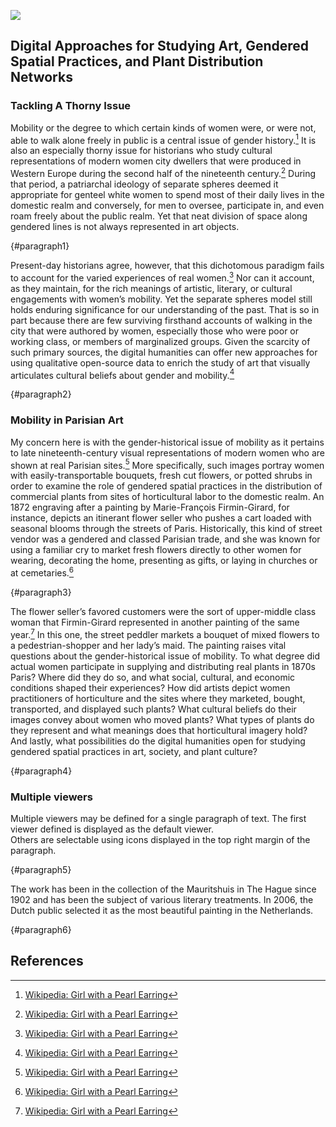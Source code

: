 <a href="https://juncture-digital.org"><img src="https://juncture-digital.org/images/ve-button.png"></a>

<param ve-config 
       title="Mapping Mobility"
       author="Kristan M. Hanson"
       banner="https://upload.wikimedia.org/wikipedia/commons/2/2a/1870_Hachette_Pocket_Map_of_Paris%2C_France_-_Geographicus_-_NouveauParis-hachette-1870.jpg" 
       layout="vertical">

## Digital Approaches for Studying Art, Gendered Spatial Practices, and Plant Distribution Networks

### Tackling A Thorny Issue

Mobility or the degree to which certain kinds of women were, or were not, able to walk alone freely in public is a central issue of gender history.[^1] It is also an especially thorny issue for historians who study cultural representations of modern women city dwellers that were produced in Western Europe during the second half of the nineteenth century.[^2] During that period, a patriarchal ideology of separate spheres deemed it appropriate for genteel white women to spend most of their daily lives in the domestic realm and conversely, for men to oversee, participate in, and even roam freely about the public realm. Yet that neat division of space along gendered lines is not always represented in art objects.
<param ve-image compare="true" url="https://images.metmuseum.org/CRDImages/ep/original/DT1927.jpg">
<param ve-image url="https://www.artic.edu/iiif/2/f8fd76e9-c396-5678-36ed-6a348c904d27/full/1686,/0/default.jpg">
{#paragraph1}

Present-day historians agree, however, that this dichotomous paradigm fails to account for the varied experiences of real women.[^3] Nor can it account, as they maintain, for the rich meanings of artistic, literary, or cultural engagements with women’s mobility. Yet the separate spheres model still holds enduring significance for our understanding of the past. That is so in part because there are few surviving firsthand accounts of walking in the city that were authored by women, especially those who were poor or working class, or members of marginalized groups. Given the scarcity of such primary sources, the digital humanities can offer new approaches for using qualitative open-source data to enrich the study of art that visually articulates cultural beliefs about gender and mobility.[^4]
<param ve-image primary region="1090,1437,2209,2030" manifest="https://gallica.bnf.fr/iiif/ark:/12148/btv1b8458118z/manifest.json">
<param ve-image region="1067,1543,2040,1876" manifest="https://gallica.bnf.fr/iiif/ark:/12148/btv1b84581090/manifest.json">
{#paragraph2}

### Mobility in Parisian Art

My concern here is with the gender-historical issue of mobility as it pertains to late nineteenth-century visual representations of modern women who are shown at real Parisian sites.[^5] More specifically, such images portray women with easily-transportable bouquets, fresh cut flowers, or potted shrubs in order to examine the role of gendered spatial practices in the distribution of commercial plants from sites of horticultural labor to the domestic realm. An 1872 engraving after a painting by Marie-François Firmin-Girard, for instance, depicts an itinerant flower seller who pushes a cart loaded with seasonal blooms through the streets of Paris. Historically, this kind of street vendor was a gendered and classed Parisian trade, and she was known for using a familiar cry to market fresh flowers directly to other women for wearing, decorating the home, presenting as gifts, or laying in churches or at cemetaries.[^6]
<param ve-image fit="contain"
        label="Charles Maurand, The Flower Seller, 1872, engraving, 17.3 × 24.3 cm, after a painting by Marie-François Firmin-Girard exhibited at the Salon of 1872"
       attribution="Musée Carnavalet, Histoire de Paris"
       license="Creative Commons Zero (CCØ)"
       url="https://www.parismuseescollections.paris.fr/sites/default/files/styles/pm_diaporama_zoom/public/atoms/images/CAR/aze_carg034866_001.jpg?itok=qN2G-iUj">
       {#paragraph3}

The flower seller’s favored customers were the sort of upper-middle class woman that Firmin-Girard represented in another painting of the same year.[^7] In this one, the street peddler markets a bouquet of mixed flowers to a pedestrian-shopper and her lady’s maid. The painting raises vital questions about the gender-historical issue of mobility. To what degree did actual women participate in supplying and distributing real plants in 1870s Paris? Where did they do so, and what social, cultural, and economic conditions shaped their experiences? How did artists depict women practitioners of horticulture and the sites where they marketed, bought, transported, and displayed such plants? What cultural beliefs do their images convey about women who moved plants? What types of plants do they represent and what meanings does that horticultural imagery hold? And lastly, what possibilities do the digital humanities open for studying gendered spatial practices in art, society, and plant culture?
<param ve-image 
       label="Marie-François Firmin-Girard, The Flower Seller on the Pont Royal with the Louvre beyond, Paris, 1872, oil on canvas, 69.8 × 93.9 cm" 
       attribution="Austriacus, Wikimedia Commons"
       license="public domain"
       url="https://upload.wikimedia.org/wikipedia/commons/e/e9/Marie-Fran%C3%A7ois_Firmin-Girard_-_Flower_Seller_on_the_Pont_Royal%2C_1872.jpg">
{#paragraph4}

### Multiple viewers

Multiple viewers may be defined for a single paragraph of text.  The first viewer defined is displayed as the default viewer.  
Others are selectable using icons displayed in the top right margin of the paragraph.
<param ve-image 
       manifest="https://iiif.juncture-digital.org/manifest/6dd738aed85597cac540ad31dd5818e86ef7f2918c7b43a9eb3123d5538e6e4c">
<param ve-map center="Q36600" zoom="11">
{#paragraph5}

The work has been in the collection of the Mauritshuis in The Hague since 1902 and has been the subject of various 
literary treatments. In 2006, the Dutch public selected it as the most beautiful painting in the Netherlands.
<param ve-map center="Q36600" zoom="11" prefer-geojson>
{#paragraph6}

## References

[^1]: [Wikipedia: Girl with a Pearl Earring](https://en.wikipedia.org/wiki/Girl_with_a_Pearl_Earring)
[^2]: [Wikipedia: Girl with a Pearl Earring](https://en.wikipedia.org/wiki/Girl_with_a_Pearl_Earring)
[^3]: [Wikipedia: Girl with a Pearl Earring](https://en.wikipedia.org/wiki/Girl_with_a_Pearl_Earring)
[^4]: [Wikipedia: Girl with a Pearl Earring](https://en.wikipedia.org/wiki/Girl_with_a_Pearl_Earring)
[^5]: [Wikipedia: Girl with a Pearl Earring](https://en.wikipedia.org/wiki/Girl_with_a_Pearl_Earring)
[^6]: [Wikipedia: Girl with a Pearl Earring](https://en.wikipedia.org/wiki/Girl_with_a_Pearl_Earring)
[^7]: [Wikipedia: Girl with a Pearl Earring](https://en.wikipedia.org/wiki/Girl_with_a_Pearl_Earring)
